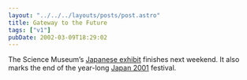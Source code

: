 ```yaml
---
layout: "../../../layouts/posts/post.astro"
title: Gateway to the Future
tags: ["v1"]
pubDate: 2002-03-09T18:29:02
---
```


The Science Museum&#8217;s [Japanese exhibit][1] finishes next weekend. It also marks the end of the year-long [Japan 2001][2] festival.

[1]: http://www.sciencemuseum.org.uk/exhibitions/japan/
[2]: http://www.japan2001.org.uk/
